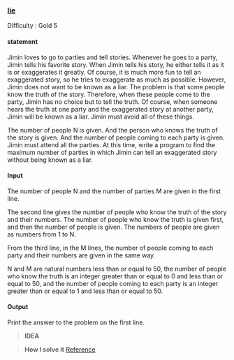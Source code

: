 ### [lie](https://www.acmicpc.net/problem/1043)

Difficulty : Gold 5

#### statement

Jimin loves to go to parties and tell stories. Whenever he goes to a party, Jimin tells his favorite story. When Jimin tells his story, he either tells it as it is or exaggerates it greatly. Of course, it is much more fun to tell an exaggerated story, so he tries to exaggerate as much as possible. However, Jimin does not want to be known as a liar. The problem is that some people know the truth of the story. Therefore, when these people come to the party, Jimin has no choice but to tell the truth. Of course, when someone hears the truth at one party and the exaggerated story at another party, Jimin will be known as a liar. Jimin must avoid all of these things.

The number of people N is given. And the person who knows the truth of the story is given. And the number of people coming to each party is given. Jimin must attend all the parties. At this time, write a program to find the maximum number of parties in which Jimin can tell an exaggerated story without being known as a liar.

#### Input

The number of people N and the number of parties M are given in the first line.

The second line gives the number of people who know the truth of the story and their numbers. The number of people who know the truth is given first, and then the number of people is given. The numbers of people are given as numbers from 1 to N.

From the third line, in the M lines, the number of people coming to each party and their numbers are given in the same way.

N and M are natural numbers less than or equal to 50, the number of people who know the truth is an integer greater than or equal to 0 and less than or equal to 50, and the number of people coming to each party is an integer greater than or equal to 1 and less than or equal to 50.

#### Output

Print the answer to the problem on the first line.


>**IDEA**

>**How I solve it**
[Reference](https://docs.google.com/spreadsheets/d/1vNCCjiA2HO7fTvG39NW_8TEyJ1D36bdJVo2eGP62eao/edit?usp=sharing)
```python


```

